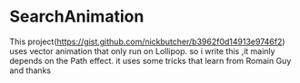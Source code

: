 # SearchAnimation

This project(https://gist.github.com/nickbutcher/b3962f0d14913e9746f2) uses vector animation that only run on Lollipop.
so i write this ,it mainly depends on the Path effect.
it uses some tricks that learn from Romain Guy and thanks 
